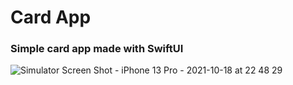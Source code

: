 # Card App 
### Simple card app made with SwiftUI

![Simulator Screen Shot - iPhone 13 Pro - 2021-10-18 at 22 48 29](https://user-images.githubusercontent.com/85921199/137800693-3af334e8-ad7a-44e5-b1d7-e15fd80d82be.png)

